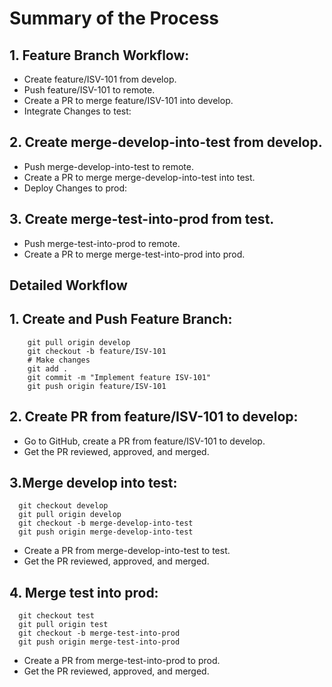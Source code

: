 # Summary of the Process
  ## 1. Feature Branch Workflow:
  +  Create feature/ISV-101 from develop.
  +  Push feature/ISV-101 to remote.
  +  Create a PR to merge feature/ISV-101 into develop.
  +  Integrate Changes to test:
  
  ## 2. Create merge-develop-into-test from develop.
  +  Push merge-develop-into-test to remote.
  +  Create a PR to merge merge-develop-into-test into test.
  +  Deploy Changes to prod:
  
  ## 3. Create merge-test-into-prod from test.
  + Push merge-test-into-prod to remote.
  + Create a PR to merge merge-test-into-prod into prod.

## Detailed Workflow
## 1. Create and Push Feature Branch:
  ``` git checkout develop
      git pull origin develop
      git checkout -b feature/ISV-101
      # Make changes
      git add .
      git commit -m "Implement feature ISV-101"
      git push origin feature/ISV-101
```
## 2. Create PR from feature/ISV-101 to develop:
  + Go to GitHub, create a PR from feature/ISV-101 to develop.
  + Get the PR reviewed, approved, and merged.
## 3.Merge develop into test:
  ```
    git checkout develop
    git pull origin develop
    git checkout -b merge-develop-into-test
    git push origin merge-develop-into-test
  ```
  + Create a PR from merge-develop-into-test to test.
  + Get the PR reviewed, approved, and merged.
## 4. Merge test into prod:
  ```
    git checkout test
    git pull origin test
    git checkout -b merge-test-into-prod
    git push origin merge-test-into-prod
  ```
  + Create a PR from merge-test-into-prod to prod.
  + Get the PR reviewed, approved, and merged.
    
